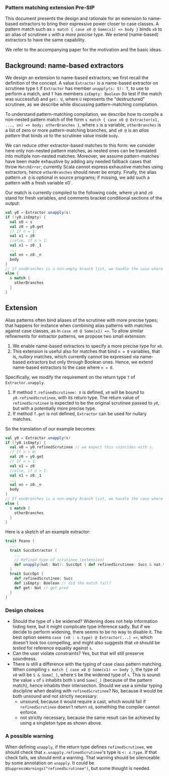 ### Pattern matching extension Pre-SIP

This document presents the design and rationale for an extension to name-based extractors to bring their expressive power closer to case classes. A pattern
match such as `s match { case x0 @ Some(x1) => body }` binds `x0` to an alias of scrutinee `s` with a *more precise* type. We extend (name-based) extractors to
have the same capability.

We refer to the accompanying paper for the motivation and the basic ideas.

## Background: name-based extractors

We design an extension to name-based extractors; we first recall the definition
of the concept. A value `Extractor` is a name-based extractor on scrutinee type
`S` if `Extractor` has member `unapply(s: S): T`, to use to perform a match, and
`T` has members `isEmpty: Boolean` (to test if the match was successful) and
`get: U`, where `U` represents the "destructured" scrutinee, as we describe
while discussing pattern-matching compilation.

To understand pattern-matching compilation, we describe how to compile a
non-nested pattern match of the form `s match { case x0 @ Extractor(x1, ..., xn)
=> body; otherBranches }`, where `s` is a variable, `otherBranches` is a list of
zero or more pattern-matching branches, and `x0 @` is an *alias pattern* that
binds `x0` to the scrutinee value inside `body`.

We can reduce other extractor-based matches to this form:
we consider here only non-nested pattern matches, as nested ones can be
translated into multiple non-nested matches. Moreover, we assume pattern-matches
have been made exhaustive by adding any needed fallback cases that throw
`MatchError`; currently Scala cannot express exhaustive matches using
extractors, hence `otherBranches` should never be empty.
Finally, the alias pattern `x0 @` is optional in source programs; if missing, we
add such a pattern with a fresh variable x0`.

Our match is currently compiled to the following code, where `y0` and `z0` stand
for fresh variables, and comments bracket conditional sections of the output:
```scala
val y0 = Extractor.unapply(s)
if (!y0.isEmpty) {
  val x0 = s
  val z0 = y0.get
  // If n = 1:
  val x1 = z0
  //else, if n > 1:
  val x1 = z0._1
  ...
  val xn = z0._n
  body
}
// If nonBranches is a non-empty branch list, we handle the case where the pattern-match fails.
else {
  s match {
    otherBranches
  }
}
```

## Extension

Alias patterns often bind aliases of the scrutinee with more precise types; that
happens for instance when combining alias patterns with matches against case
classes, as in `case x0 @ Some(x1) =>`. To allow similar refinements for
extractor patterns, we propose two small extension:
1. We enable name-based extractors to specify a more precise type for `x0`.
2. This extension is useful also for matches that bind `n = 0` variables, that
   is, *nullary* matches, which currently cannot be expressed via name-based
   extractors but only through Boolean ones. Hence, we extend name-based
   extractors to the case where `n = 0`.

Specifically, we modify the requirement on the return type `T` of `Extractor.unapply`.
1. If method `T.refinedScrutinee: X` is defined,
   `x0` will be bound to `y0.refinedScrutinee`, with its return type. The return
   value of `refinedScrutinee` is expected to be the original scrutinee passed to
   `y0`, but with a potentially more precise type.
2. If method `T.get` is not defined, `Extractor` can be used for nullary matches.

So the translation of our example becomes:
```scala
val y0 = Extractor.unapply(s)
if (!y0.isEmpty) {
  val x0 = y0.refinedScrutinee // we expect this coincides with s.
  // If n > 0:
  val z0 = y0.get
  // If n = 1:
  val x1 = z0
  //else, if n > 1:
  val x1 = z0._1
  ...
  val xn = z0._n
  body
}
// If nonBranches is a non-empty branch list, we handle the case where the pattern-match fails.
else {
  s match {
    otherBranches
  }
}
```

Here is a sketch of an example extractor:

```scala
trait Peano {
  ...
  trait SuccExtractor {
    ...
    // Refined type of scrutinee (extension)
    def unapply(nat: Nat): SuccOpt { def refinedScrutinee: Succ & nat.type }
  }
  trait SuccOpt {
    def refinedScrutinee: Succ
    def isEmpty: Boolean // did the match fail?
    def get: Nat // get pred
  }
}
```


### Design choices

- Should the type of `s` be widened? Widening does not help information hiding
  here, but it might complicate type inference sadly. But if we decide to
  perform widening, there seems to be no way to disable it. The best option
  seems `case (x0 : s.type) @ Extractor(...) =>`, which doesn't look too
  compelling, and might also suggests that `x0` should be *tested* for reference
  equality against `s`.
- Can the user violate constraints? Yes, but that will still preserve soundness.
- There is still a difference with the typing of case class pattern matching.
  When compiling `s match { case x0 @ Some(x1) => body }`, the type of `x0` will
  be `S & Some[_]`, where `S` be the widened type of `s`. This is sound: the value
  `v` of `s` inhabits both `S` and `Some[_]` (because of the pattern match), hence
  inhabits their intersection. Should we use a similar typing discipline when
  dealing with `refinedScrutinee`? No, because it would be both unsound and not
  strictly necessary:
  - unsound, because it would require a cast, which would fail if
    `refinedScrutinee` doesn't return `x0`, something the compiler cannot enforce.
  - not strictly necessary, because the same result can be achieved by using a
    singleton type as shown above.

### A possible warning

When defining `unapply`, if the return type defines `refinedScrutinee`, we
should check that `x.unapply.refinedScrutinee`'s type is `<: x.type`. If that
check fails, we should emit a warning.
That warning should be silenceable by some annotation on `unapply`. It could be
`@SuppressWarnings("refinedScrutinee")`, but some thought is needed.
